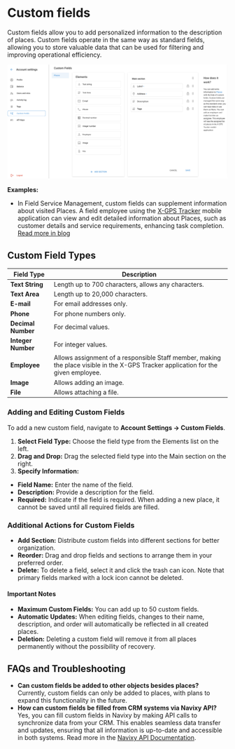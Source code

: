 # Custom fields

Custom fields allow you to add personalized information to the description of places. Custom fields operate in the same way as standard fields, allowing you to store valuable data that can be used for filtering and improving operational efficiency.

![image-20240718-172504.png](../attachments/image-20240718-172504.png)

**Examples:**

* In Field Service Management, custom fields can supplement information about visited Places. A field employee using the [X-GPS Tracker](https://x-gps.app/) mobile application can view and edit detailed information about Places, such as customer details and service requirements, enhancing task completion. [Read more in blog](https://www.navixy.com/blog/custom-fields-navixy/)

## Custom Field Types

| **Field Type**     | **Description**                                                                                                                    |
| ------------------ | ---------------------------------------------------------------------------------------------------------------------------------- |
| **Text String**    | Length up to 700 characters, allows any characters.                                                                                |
| **Text Area**      | Length up to 20,000 characters.                                                                                                    |
| **E-mail**         | For email addresses only.                                                                                                          |
| **Phone**          | For phone numbers only.                                                                                                            |
| **Decimal Number** | For decimal values.                                                                                                                |
| **Integer Number** | For integer values.                                                                                                                |
| **Employee**       | Allows assignment of a responsible Staff member, making the place visible in the X-GPS Tracker application for the given employee. |
| **Image**          | Allows adding an image.                                                                                                            |
| **File**           | Allows attaching a file.                                                                                                           |

### Adding and Editing Custom Fields

To add a new custom field, navigate to **Account Settings → Custom Fields**.

1. **Select Field Type:** Choose the field type from the Elements list on the left.
2. **Drag and Drop:** Drag the selected field type into the Main section on the right.
3. **Specify Information:**

* **Field Name:** Enter the name of the field.
* **Description:** Provide a description for the field.
* **Required:** Indicate if the field is required. When adding a new place, it cannot be saved until all required fields are filled.

### Additional Actions for Custom Fields

* **Add Section:** Distribute custom fields into different sections for better organization.
* **Reorder:** Drag and drop fields and sections to arrange them in your preferred order.
* **Delete:** To delete a field, select it and click the trash can icon. Note that primary fields marked with a lock icon cannot be deleted.

#### Important Notes

* **Maximum Custom Fields:** You can add up to 50 custom fields.
* **Automatic Updates:** When editing fields, changes to their name, description, and order will automatically be reflected in all created places.
* **Deletion:** Deleting a custom field will remove it from all places permanently without the possibility of recovery.

## FAQs and Troubleshooting

* **Can custom fields be added to other objects besides places?** Currently, custom fields can only be added to places, with plans to expand this functionality in the future.
* **How can custom fields be filled from CRM systems via Navixy API?** Yes, you can fill custom fields in Navixy by making API calls to synchronize data from your CRM. This enables seamless data transfer and updates, ensuring that all information is up-to-date and accessible in both systems. Read more in the [Navixy API Documentation](https://www.navixy.com/docs/navixy-api/user-api/backend-api/resources/field-service/place/work-with-poi).
